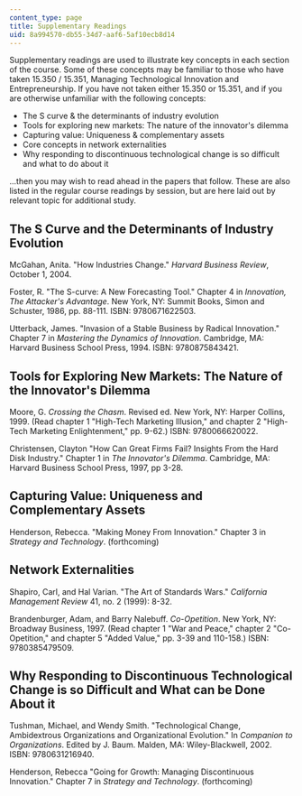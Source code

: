 ```yaml
---
content_type: page
title: Supplementary Readings
uid: 8a994570-db55-34d7-aaf6-5af10ecb8d14
---
```


Supplementary readings are used to illustrate key concepts in each section of the course. Some of these concepts may be familiar to those who have taken 15.350 / 15.351, Managing Technological Innovation and Entrepreneurship. If you have not taken either 15.350 or 15.351, and if you are otherwise unfamiliar with the following concepts:

*   The S curve & the determinants of industry evolution
*   Tools for exploring new markets: The nature of the innovator's dilemma
*   Capturing value: Uniqueness & complementary assets
*   Core concepts in network externalities
*   Why responding to discontinuous technological change is so difficult and what to do about it

...then you may wish to read ahead in the papers that follow. These are also listed in the regular course readings by session, but are here laid out by relevant topic for additional study.

The S Curve and the Determinants of Industry Evolution
------------------------------------------------------

McGahan, Anita. "How Industries Change." _Harvard Business Review_, October 1, 2004.

Foster, R. "The S-curve: A New Forecasting Tool." Chapter 4 in _Innovation, The Attacker's Advantage_. New York, NY: Summit Books, Simon and Schuster, 1986, pp. 88-111. ISBN: 9780671622503.

Utterback, James. "Invasion of a Stable Business by Radical Innovation." Chapter 7 in _Mastering the Dynamics of Innovation_. Cambridge, MA: Harvard Business School Press, 1994. ISBN: 9780875843421.

Tools for Exploring New Markets: The Nature of the Innovator's Dilemma
----------------------------------------------------------------------

Moore, G. _Crossing the Chasm_. Revised ed. New York, NY: Harper Collins, 1999. (Read chapter 1 "High-Tech Marketing Illusion," and chapter 2 "High-Tech Marketing Enlightenment," pp. 9-62.) ISBN: 9780066620022.

Christensen, Clayton "How Can Great Firms Fail? Insights From the Hard Disk Industry." Chapter 1 in _The Innovator's Dilemma_. Cambridge, MA: Harvard Business School Press, 1997, pp 3-28.

Capturing Value: Uniqueness and Complementary Assets
----------------------------------------------------

Henderson, Rebecca. "Making Money From Innovation." Chapter 3 in _Strategy and Technology_. (forthcoming)

Network Externalities
---------------------

Shapiro, Carl, and Hal Varian. "The Art of Standards Wars." _California Management Review_ 41, no. 2 (1999): 8-32.

Brandenburger, Adam, and Barry Nalebuff. _Co-Opetition_. New York, NY: Broadway Business, 1997. (Read chapter 1 "War and Peace," chapter 2 "Co-Opetition," and chapter 5 "Added Value," pp. 3-39 and 110-158.) ISBN: 9780385479509.

Why Responding to Discontinuous Technological Change is so Difficult and What can be Done About it
--------------------------------------------------------------------------------------------------

Tushman, Michael, and Wendy Smith. "Technological Change, Ambidextrous Organizations and Organizational Evolution." In _Companion to Organizations_. Edited by J. Baum. Malden, MA: Wiley-Blackwell, 2002. ISBN: 9780631216940.

Henderson, Rebecca "Going for Growth: Managing Discontinuous Innovation." Chapter 7 in _Strategy and Technology_. (forthcoming)